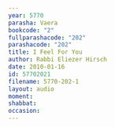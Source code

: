 ```yaml
---
year: 5770
parasha: Vaera
bookcode: "2"
fullparashacode: "202"
parashacode: "202"
title: I Feel For You
author: Rabbi Eliezer Hirsch
date: 2010-01-16
id: 57702021
filename: 5770-202-1
layout: audio
moment: 
shabbat: 
occasion: 
---
```

